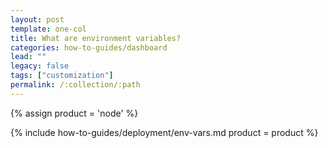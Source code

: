 ```yaml
---
layout: post
template: one-col
title: What are environment variables?
categories: how-to-guides/dashboard
lead: ""
legacy: false
tags: ["customization"]
permalink: /:collection/:path
---
```


{% assign product = 'node' %}

{% include how-to-guides/deployment/env-vars.md product = product %}

